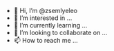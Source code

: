 - 👋 Hi, I’m @zsemlyeleo
- 👀 I’m interested in ...
- 🌱 I’m currently learning ...
- 💞️ I’m looking to collaborate on ...
- 📫 How to reach me ...

<!---
zsemlyeleo/zsemlyeleo is a ✨ special ✨ repository because its `README.md` (this file) appears on your GitHub profile.
You can click the Preview link to take a look at your changes.
--->

